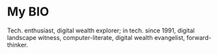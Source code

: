# My BIO
Tech. enthusiast, digital wealth explorer; in tech. since 1991, digital landscape witness, computer-literate, digital wealth evangelist, forward-thinker.